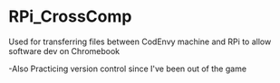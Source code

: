 # RPi_CrossComp
Used for transferring files between CodEnvy machine and RPi to allow software dev on Chromebook

-Also Practicing version control since I've been out of the game

